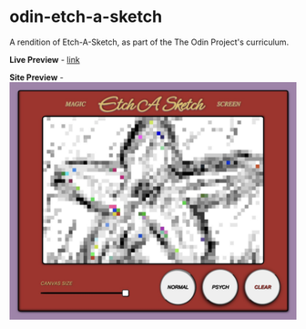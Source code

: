 # odin-etch-a-sketch

A rendition of Etch-A-Sketch, as part of the The Odin Project's curriculum.

**Live Preview** - [link](https://melowoof.github.io/etch-a-sketch/)

**Site Preview** - ![Site Preview](image-1.png)